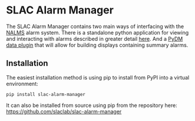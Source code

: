 # SLAC Alarm Manager

The SLAC Alarm Manager contains two main ways of interfacing with the [NALMS](https://slaclab.github.io/nalms/) alarm
system. There is a standalone python application for viewing and interacting with alarms described in greater
detail [here](alarm_manager.md). And a [PyDM data plugin](pydm.md) that will allow for building displays containing
summary alarms.

## Installation

The easiest installation method is using pip to install from PyPI into a virtual environment:

`pip install slac-alarm-manager`

It can also be installed from source using pip from the repository here: https://github.com/slaclab/slac-alarm-manager
